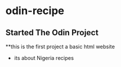 # odin-recipe

## Started The Odin Project
**this is the first project a basic html website
* its about Nigeria recipes
